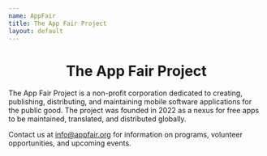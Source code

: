 ```yaml
---
name: AppFair
title: The App Fair Project
layout: default
---
```


<p align="center">
<!-- <img alt="The App Fair logo" align="center" style="height: 40vh;" src="appfair-icon.svg" /> -->
<h1 style="text-align: center;">The App Fair Project</h1>
</p>

The App Fair Project is a non-profit corporation dedicated to creating, publishing, distributing, and maintaining mobile software applications for the public good. The project was founded in 2022 as a nexus for free apps to be maintained, translated, and distributed globally.

Contact us at [info@appfair.org](info:project@appfair.org) for information on programs, volunteer opportunities, and upcoming events.


